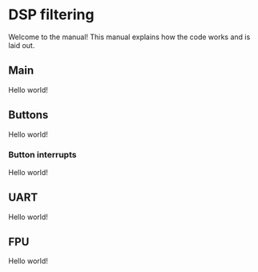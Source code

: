 # DSP filtering

Welcome to the manual! This manual explains how the code works and is laid out.

## Main
Hello world!

## Buttons
Hello world!

### Button interrupts
Hello world!

## UART
Hello world!

## FPU
Hello world!
